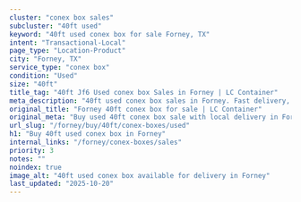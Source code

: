 ```yaml
---
cluster: "conex box sales"
subcluster: "40ft used"
keyword: "40ft used conex box for sale Forney, TX"
intent: "Transactional-Local"
page_type: "Location-Product"
city: "Forney, TX"
service_type: "conex box"
condition: "Used"
size: "40ft"
title_tag: "40ft Jf6 Used conex box Sales in Forney | LC Container"
meta_description: "40ft used conex box sales in Forney. Fast delivery, competitive pricing. Serving conex boxes area. Quote ID: O76. Call (214) 524-4168 for your free quote today."
original_title: "Forney 40ft conex box for sale | LC Container"
original_meta: "Buy used 40ft conex box sale with local delivery in Forney, TX. LC Container — local Since 2003. Request a fast quote today."
url_slug: "/forney/buy/40ft/conex-boxes/used"
h1: "Buy 40ft used conex box in Forney"
internal_links: "/forney/conex-boxes/sales"
priority: 3
notes: ""
noindex: true
image_alt: "40ft used conex box available for delivery in Forney"
last_updated: "2025-10-20"
---
```


<!-- TODO: Add unique city/inventory copy, images, and internal links here. -->
